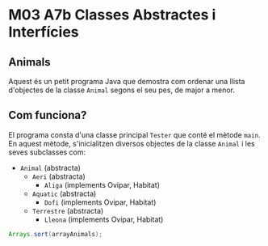 # M03 A7b Classes Abstractes i Interfícies

## Animals

Aquest és un petit programa Java que demostra com ordenar una llista d'objectes de la classe `Animal` segons el seu pes, de major a menor.

## Com funciona?

El programa consta d'una classe principal `Tester` que conté el mètode `main`. En aquest mètode, s'inicialitzen diversos objectes de la classe `Animal` i les seves subclasses com:

- `Animal` (abstracta)
  - `Aeri` (abstracta)
    - `Aliga` (implements Ovipar, Habitat)
  - `Aquatic` (abstracta)
    - `Dofi` (implements Ovipar, Habitat)
  - `Terrestre` (abstracta)
    - `Lleona` (implements Ovipar, Habitat)

```java
Arrays.sort(arrayAnimals);